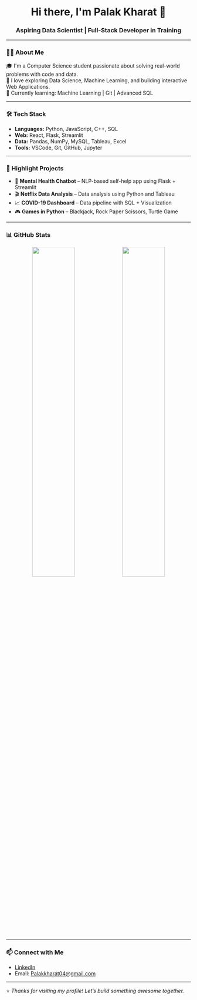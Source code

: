 <h1 align="center">Hi there, I'm Palak Kharat 👋</h1>
<h3 align="center">Aspiring Data Scientist | Full-Stack Developer in Training</h3>

---

### 👨‍💻 About Me

🎓 I'm a Computer Science student passionate about solving real-world problems with code and data.  
🧠 I love exploring Data Science, Machine Learning, and building interactive Web Applications.  
🌱 Currently learning: Machine Learning | Git | Advanced SQL  

---

### 🛠️ Tech Stack

- **Languages:** Python, JavaScript, C++, SQL  
- **Web:** React, Flask, Streamlit  
- **Data:** Pandas, NumPy, MySQL, Tableau, Excel  
- **Tools:** VSCode, Git, GitHub, Jupyter

---

### 🚀 Highlight Projects

- 🧠 **Mental Health Chatbot** – NLP-based self-help app using Flask + Streamlit  
- 🎬 **Netflix Data Analysis** – Data analysis using Python and Tableau  
- 📈 **COVID-19 Dashboard** – Data pipeline with SQL + Visualization  
- 🎮 **Games in Python** – Blackjack, Rock Paper Scissors, Turtle Game  

---

### 📊 GitHub Stats

<p align="center">
  <img src="https://github-readme-stats.vercel.app/api?username=yourusername&show_icons=true&theme=tokyonight" width="48%" />
  <img src="https://github-readme-streak-stats.herokuapp.com/?user=yourusername&theme=tokyonight" width="48%" />
</p>

---

### 📫 Connect with Me

- [LinkedIn](linkedin.com/in/palak-kharat-85b222250)   
- Email: Palakkharat04@gmail.com

---

⭐ *Thanks for visiting my profile! Let’s build something awesome together.*

